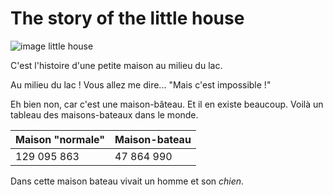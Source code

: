 [comment]: <no mistakes> 
# The story of the little house

![image little house](/christian-regg-uqX7iLUtuaw-unsplash.jpg)

C'est l'histoire d'une petite maison au milieu du lac.

Au milieu du lac ! Vous allez me dire... "Mais c'est impossible !"

Eh bien non, car c'est une maison-bâteau. Et il en existe beaucoup.
Voilà un tableau des maisons-bateaux dans le monde.

Maison "normale" | Maison-bateau
------------ | -------------
129 095 863 | 47 864 990

Dans cette maison bateau vivait un homme et son *chien*.
